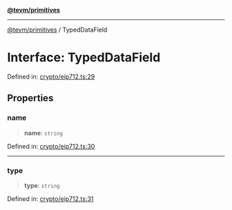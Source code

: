 [**@tevm/primitives**](../README.md)

***

[@tevm/primitives](../globals.md) / TypedDataField

# Interface: TypedDataField

Defined in: [crypto/eip712.ts:29](https://github.com/evmts/primitives/blob/main/src/crypto/eip712.ts#L29)

## Properties

### name

> **name**: `string`

Defined in: [crypto/eip712.ts:30](https://github.com/evmts/primitives/blob/main/src/crypto/eip712.ts#L30)

***

### type

> **type**: `string`

Defined in: [crypto/eip712.ts:31](https://github.com/evmts/primitives/blob/main/src/crypto/eip712.ts#L31)

